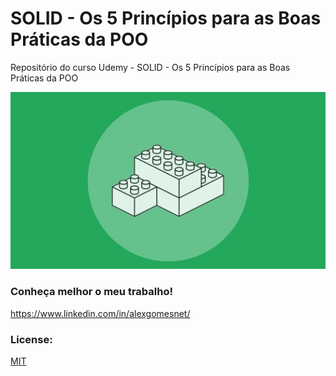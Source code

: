 # SOLID - Os 5 Princípios para as Boas Práticas da POO

Repositório do curso Udemy - SOLID - Os 5 Princípios para as Boas Práticas da POO

<p align="center">
  <img src="images/solid_curso.jpeg" alt="SOLID - Os 5 Princípios para as Boas Práticas da POO" width="998">
</p>

### Conheça melhor o meu trabalho!

  https://www.linkedin.com/in/alexgomesnet/

### License:

  [MIT](LICENSE)
